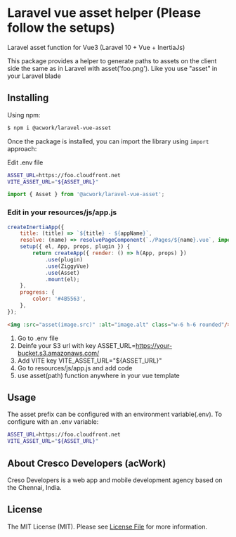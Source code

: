# Laravel vue asset helper (Please follow the setups)
Laravel asset function for Vue3 (Laravel 10 + Vue + InertiaJs)

This package provides a helper to generate paths to assets on the client side the same as in Laravel with asset('foo.png').
Like you use "asset" in your Laravel blade

## Installing
Using npm:
```bash
$ npm i @acwork/laravel-vue-asset
```
Once the package is installed, you can import the library using `import` approach:

Edit .env file

```bash
ASSET_URL=https://foo.cloudfront.net
VITE_ASSET_URL="${ASSET_URL}"
```

```js
import { Asset } from '@acwork/laravel-vue-asset';
```

### Edit in your resources/js/app.js
```js
createInertiaApp({
    title: (title) => `${title} - ${appName}`,
    resolve: (name) => resolvePageComponent(`./Pages/${name}.vue`, import.meta.glob('./Pages/**/*.vue')),
    setup({ el, App, props, plugin }) {
        return createApp({ render: () => h(App, props) })
            .use(plugin)
            .use(ZiggyVue)
            .use(Asset)
            .mount(el);
    },
    progress: {
        color: '#4B5563',
    },
});
```

```html
<img :src="asset(image.src)" :alt="image.alt" class="w-6 h-6 rounded"/>
```

1. Go to .env file
2. Deinfe your S3 url with key ASSET_URL=https://your-bucket.s3.amazonaws.com/
3. Add VITE key VITE_ASSET_URL="${ASSET_URL}"
4. Go to resources/js/app.js and add code
5. use asset(path) function anywhere in your vue template

## Usage
The asset prefix can be configured with an environment variable(.env).
To configure with an .env variable:
```bash
ASSET_URL=https://foo.cloudfront.net
VITE_ASSET_URL="${ASSET_URL}"
```

## About Cresco Developers (acWork)
Creso Developers is a web app and mobile development agency based on the Chennai, India.

## License
The MIT License (MIT). Please see [License File](LICENSE) for more information.